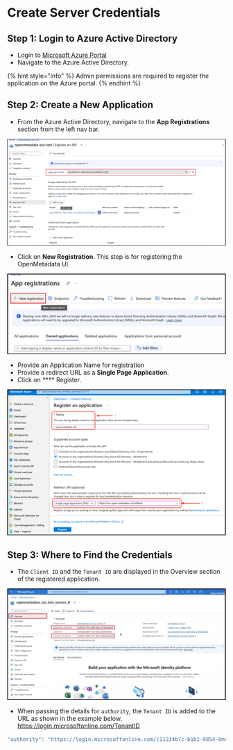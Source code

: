 # Create Server Credentials

## Step 1: Login to Azure Active Directory

* Login to [Microsoft Azure Portal](https://azure.microsoft.com/en-in/services/active-directory/external-identities/)
* Navigate to the Azure Active Directory.

{% hint style="info" %}
Admin permissions are required to register the application on the Azure portal.
{% endhint %}

## Step 2: Create a New Application

* From the Azure Active Directory, navigate to the **App Registrations** section from the left nav bar.

![](<../../../.gitbook/assets/image (33).png>)

* Click on **New Registration**. This step is for registering the OpenMetadata UI.

![](<../../../.gitbook/assets/image (34) (1) (1) (1).png>)

* Provide an Application Name for registration
* Provide a redirect URL as a **Single Page Application**.
* Click on **** Register.

![](<../../../.gitbook/assets/image (6) (1) (1) (1) (1).png>)

## Step 3: Where to Find the Credentials

* The `Client ID` and the `Tenant ID` are displayed in the Overview section of the registered application.

![](<../../../.gitbook/assets/image (8) (1).png>)

* When passing the details for `authority`, the `Tenant ID` is added to the URL as shown in the example below. https://login.microsoftonline.com/TenantID

```javascript
"authority": "https://login.microsoftonline.com/c11234b7c-b1b2-9854-0mn1-56abh3dea295"
```
